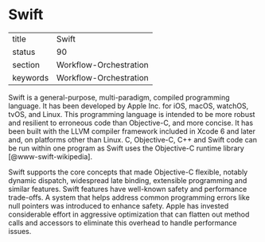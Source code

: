 # Swift


|          |                        |
| -------- | ---------------------- |
| title    | Swift                  | 
| status   | 90                     |
| section  | Workflow-Orchestration |
| keywords | Workflow-Orchestration |



Swift is a general-purpose, multi-paradigm, compiled programming
language. It has been developed by Apple Inc. for iOS, macOS, watchOS,
tvOS, and Linux. This programming language is intended to be more
robust and resilient to erroneous code than Objective-C, and more
concise. It has been built with the LLVM compiler framework included
in Xcode 6 and later and, on platforms other than Linux. C,
Objective-C, C++ and Swift code can be run within one program as Swift
uses the Objective-C runtime library [@www-swift-wikipedia].

Swift supports the core concepts that made Objective-C flexible,
notably dynamic dispatch, widespread late binding, extensible
programming and similar features. Swift features have well-known
safety and performance trade-offs. A system that helps address common
programming errors like null pointers was introduced to enhance
safety. Apple has invested considerable effort in aggressive
optimization that can flatten out method calls and accessors to
eliminate this overhead to handle performance issues.
      

